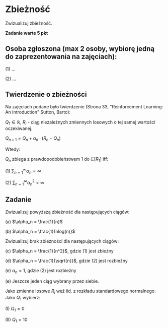 # Zbieżność

Zwizualizuj zbieżność.

**Zadanie warte 5 pkt**

## Osoba zgłoszona (max 2 osoby, wybiorę jedną do zaprezentowania na zajęciach):

(1) ...

(2) ...

## Twierdzenie o zbieżności
Na zajęciach podane było twierdzenie (Strona 33, "Reinforcement Learning: An Introduction" Sutton, Barto):

$Q_1 \in \mathbb{R}$, $R_i$ - ciąg niezależnych zmiennych losowych o tej samej wartości oczekiwanej.

$Q_{n+1} = Q_n + \alpha_n\cdot (R_n - Q_n)$

Wtedy:

$Q_n$ zbiega z prawdopodobieństwem 1 do $\mathbb{E}[R_1]$ iff:

(1) ${\sum_{n=1}}^\infty \alpha_n = \infty$

(2) ${\sum_{n=1}}^\infty \alpha_n^2 < \infty$

## Zadanie
Zwizualizuj powyższą zbieżność dla następujących ciągów:

(a) $\alpha_n = \frac{1}{n}$

(b) $\alpha_n = \frac{1}{nlog(n)}$

Zwizualizuj brak zbieżności dla następujących ciągów:

(c) $\alpha_n = \frac{1}{n^2}$, gdzie (1) jest zbieżny

(d) $\alpha_n = \frac{1}{\sqrt{n}}$, gdzie (2) jest rozbieżny

(e) $\alpha_n = 1$, gdzie (2) jest rozbieżny

(e) Jeszcze jeden ciąg wybrany przez siebie.

Jako zmienne losowe $R_i$ weź iid. z rozkładu standardowego normalnego. Jako $Q_1$ wybierz:

(I) $Q_1 = 0$

(II) $Q_1 = 10$

